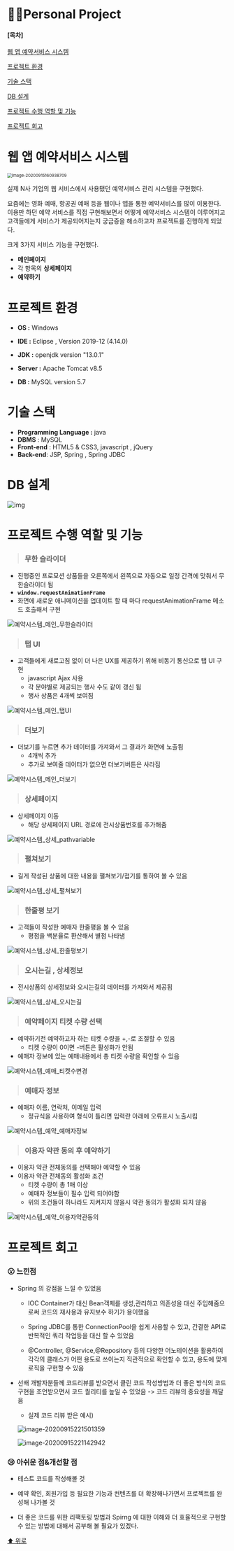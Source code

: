 # 🧍‍♂️Personal Project

#### [목차]

[웹 앱 예약서비스 시스템](#웹-앱-예약서비스-시스템)

[프로젝트 환경](#프로젝트-환경)

[기술 스택](#기술-스택)

[DB 설계](#DB-설계)

[프로젝트 수행 역할 및 기능](#프로젝트-수행-역할-및-기능)

[프로젝트 회고](#프로젝트-회고)



# 웹 앱 예약서비스 시스템

<img src="./README-resources/image-20200915160938709.png" alt="image-20200915160938709" style="zoom: 67%;" />

실제 N사 기업의 웹 서비스에서 사용됐던 예약서비스 관리 시스템을 구현했다.

요즘에는 영화 예매, 항공권 예매 등을 웹이나 앱을 통한 예약서비스를 많이 이용한다. 이용만 하던 예약 서비스를 직접 구현해보면서 어떻게 예약서비스 시스템이 이루어지고 고객들에게 서비스가 제공되어지는지 궁금증을 해소하고자 프로젝트를 진행하게 되었다.

크게 3가지 서비스 기능을 구현했다. 

- **메인페이지**
- 각 항목의 **상세페이지**
- **예약하기**



# 프로젝트 환경

- **OS :** Windows

- **IDE :** Eclipse , Version  2019-12 (4.14.0)

- **JDK :** openjdk version "13.0.1"

- **Server :** Apache Tomcat v8.5

- **DB :** MySQL version 5.7



# 기술 스택

- **Programming Language :** java
- **DBMS** : MySQL
- **Front-end** : HTML5 & CSS3, javascript , jQuery   
- **Back-end**: JSP, Spring , Spring JDBC



# DB 설계

![img](./README-resources/reservation_ERD.png)



# 프로젝트 수행 역할 및 기능

> ### 무한 슬라이더

- 진행중인 프로모션 상품들을 오른쪽에서 왼쪽으로 자동으로 일정 간격에 맞춰서 무한슬라이더 됨
-  **`window.requestAnimationFrame`**
  -  화면에 새로운 애니메이션을 업데이트 할 때 마다 requestAnimationFrame 메소드 호출해서 구현

![예약시스템_메인_무한슬라이더](./README-resources/예약시스템_메인_무한슬라이더.gif)

> ### 탭 UI

- 고객들에게 새로고침 없이 더 나은 UX를 제공하기 위해 비동기 통신으로  탭 UI 구현
  - javascript Ajax 사용
  - 각 분야별로 제공되는 행사 수도 같이 갱신 됨
  - 행사 상품은 4개씩 보여짐

![예약시스템_메인_탭UI](./README-resources/예약시스템_메인_탭UI-1600177304492.gif)

> ### 더보기

- 더보기를 누르면 추가 데이터를 가져와서 그 결과가 화면에 노출됨
  -  4개씩 추가
  - 추가로 보여줄 데이터가 없으면 더보기버튼은 사라짐

![예약시스템_메인_더보기](./README-resources/예약시스템_메인_더보기-1600177312042.gif)



> ### 상세페이지

- 상세페이지 이동
  - 해당 상세페이지 URL 경로에 전시상품번호를 추가해줌

![예약시스템_상세_pathvariable](./README-resources/예약시스템_상세_pathvariable-1600177319019.gif)

> ### 펼쳐보기

- 길게 작성된 상품에 대한 내용을 펼쳐보기/접기를 통하여 볼 수 있음

![예약시스템_상세_펼쳐보기](./README-resources/예약시스템_상세_펼쳐보기-1600177350600.gif)

> ### 한줄평 보기

- 고객들이 작성한 예매자 한줄평을 볼 수 있음
  - 평점을 백분율로 환산해서 별점 나타냄

![예약시스템_상세_한줄평보기](./README-resources/예약시스템_상세_한줄평보기.gif)



> ### 오시는길 , 상세정보

- 전시상품의 상세정보와 오시는길의 데이터를 가져와서 제공됨

![예약시스템_상세_오시는길](./README-resources/예약시스템_상세_오시는길.gif)

> ### 예약페이지 티켓 수량 선택

- 예약하기전 예약하고자 하는 티켓 수량을 +,-로 조절할 수 있음
  - 티켓 수량이 0이면 -버튼은 활성화가 안됨
- 예매자 정보에 있는 예매내용에서 총 티켓 수량을 확인할 수 있음

![예약시스템_예매_티켓수변경](./README-resources/예약시스템_예매_티켓수변경.gif)



> ### 예매자 정보

- 예매자 이름, 연락처, 이메일 입력
  - 정규식을 사용하여 형식이 틀리면 입력란 아래에 오류표시 노출시킴

![예약시스템_예약_예매자정보](./README-resources/예약시스템_예약_예매자정보.gif)



> ### 이용자 약관 동의 후 예약하기

- 이용자 약관 전체동의를 선택해야 예약할 수 있음
- 이용자 약관 전체동의 활성화 조건
  - 티켓 수량이 총 1매 이상
  - 예매자 정보들이 필수 입력 되어야함
  - 위의 조건들이 하나라도 지켜지지 않을시 약관 동의가 활성화 되지 않음

![예약시스템_예약_이용자약관동의](./README-resources/예약시스템_예약_이용자약관동의.gif)



# 프로젝트 회고

### 😮 느낀점

- Spring 의 강점을 느낄 수 있었음

  - IOC Container가 대신 Bean객체를 생성,관리하고 의존성을 대신 주입해줌으로써 코드의 재사용과 유지보수 하기가 용이했음

  - Spring JDBC를 통한 ConnectionPool을 쉽게 사용할 수 있고, 간결한 API로 반복적인 쿼리 작업등을 대신 할 수 있었음

  - @Controller, @Service,@Repository 등의 다양한 어노테이션을 활용하여 각각의 클래스가 어떤 용도로 쓰이는지 직관적으로 확인할 수 있고, 용도에 맞게 로직을 구현할 수 있음

- 선배 개발자분들께 코드리뷰를 받으면서 클린 코드 작성방법과 더 좋은 방식의 코드 구현을 조언받으면서 코드 퀄리티를 높일 수 있었음 -> 코드 리뷰의 중요성을 깨달음

  - 실제 코드 리뷰 받은 예시)

  ![image-20200915221501359](./README-resources/image-20200915221518660.png)

  ![image-20200915221142942](./README-resources/image-20200915221142942.png)

### 😢 아쉬운 점&개선할 점

- 테스트 코드를 작성해볼 것
- 예약 확인, 회원가입 등 필요한 기능과 컨텐츠를 더 확장해나가면서 프로젝트를 완성해 나가볼 것

- 더 좋은 코드를 위한 리팩토링 방법과 Spirng 에 대한 이해와 더 효율적으로 구현할 수 있는 방법에 대해서 공부해 볼 필요가 있겠다.

[⬆ 위로](#)

